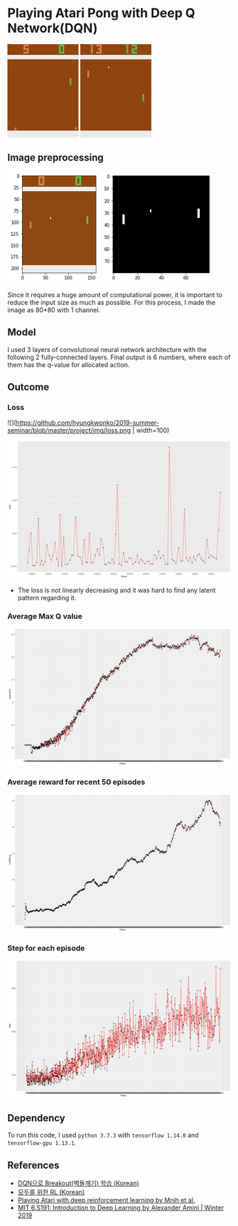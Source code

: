 
# Playing Atari Pong with Deep Q Network(DQN)

![](https://github.com/hyungkwonko/2019-summer-seminar/blob/master/project/img/vbefore.gif)
![](https://github.com/hyungkwonko/2019-summer-seminar/blob/master/project/img/vafter.gif)


## Image preprocessing

![](https://github.com/hyungkwonko/2019-summer-seminar/blob/master/project/img/before.png)
![](https://github.com/hyungkwonko/2019-summer-seminar/blob/master/project/img/after.png)

Since it requires a huge amount of computational power, it is important to reduce the input size as much as possible. For this process, I made the image as 80*80 with 1 channel.

## Model
I used 3 layers of convolutional neural network architecture with the following 2 fully-connected layers. Final output is 6 numbers, where each of them has the q-value for allocated action.

## Outcome

### Loss
![](https://github.com/hyungkwonko/2019-summer-seminar/blob/master/project/img/loss.png | width=100)

![](https://github.com/hyungkwonko/2019-summer-seminar/blob/master/project/img/loss2.png)

- The loss is not linearly decreasing and it was hard to find any latent pattern regarding it.

### Average Max Q value
![](https://github.com/hyungkwonko/2019-summer-seminar/blob/master/project/img/avgmaxq.png)

### Average reward for recent 50 episodes
![](https://github.com/hyungkwonko/2019-summer-seminar/blob/master/project/img/avgrwd.png)

### Step for each episode
![](https://github.com/hyungkwonko/2019-summer-seminar/blob/master/project/img/avgstep.png)

## Dependency
To run this code, I used `python 3.7.3` with `tensorflow 1.14.0` and `tensorflow-gpu 1.13.1`.


## References
- [DQN으로 Breakout(벽돌깨기) 학습 (Korean)](https://passi0n.tistory.com/88?category=748105)
- [모두를 위한 RL (Korean)](https://www.youtube.com/watch?v=dZ4vw6v3LcA&list=PLlMkM4tgfjnKsCWav-Z2F-MMFRx-2gMGG)
- [Playing Atari with deep reinforcement learning by Mnih et al.](https://www.cs.toronto.edu/~vmnih/docs/dqn.pdf)
- [MIT 6.S191: Introduction to Deep Learning by Alexander Amini | Winter 2019](https://web.stanford.edu/class/psych209/Readings/MnihEtAlHassibis15NatureControlDeepRL.pdf)
